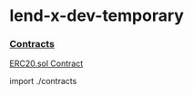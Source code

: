 # lend-x-dev-temporary

### [Contracts](/contracts)

[ERC20.sol Contract](/contracts/ERC20.sol)

import ./contracts
